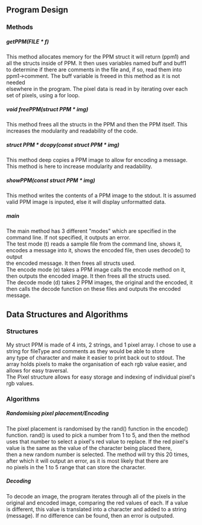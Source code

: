 
## Program Design  

### Methods  

##### getPPM(FILE * f)  
This method allocates memory for the PPM struct it will return (ppm1) and all the structs inside of PPM. It then uses variables named buff and buff1  
to determine if there are comments in the file and, if so, read them into ppm1->comment. The buff variable is freeed in this method as it is not needed  
elsewhere in the program. The pixel data is read in by iterating over each set of pixels, using a for loop.  

##### void freePPM(struct PPM * img)  
This method frees all the structs in the PPM and then the PPM itself. This increases the modularity and readability of the code.  

##### struct PPM * dcopy(const struct PPM * img)  
This method deep copies a PPM image to allow for encoding a message. This method is here to increase modularity and readability.  

##### showPPM(const struct PPM * img)  
This method writes the contents of a PPM image to the stdout. It is assumed valid PPM image is inputed, else it will display unformatted data.  

##### main
The main method has 3 different "modes" which are specified in the command line. If not specified, it outputs an error.  
The test mode (t) reads a sample file from the command line, shows it, encodes a message into it, shows the encoded file, then uses decode() to output  
the encoded message. It then frees all structs used.   
The encode mode (e) takes a PPM image calls the encode method on it, then outputs the encoded image. It then frees all the structs used.  
The decode mode (d) takes 2 PPM images, the original and the encoded, it then calls the decode function on these files and outputs the encoded message.  


## Data Structures and Algorithms  

### Structures  
My struct PPM is made of 4 ints, 2 strings, and 1 pixel array. I chose to use a string for fileType and comments as they would be able to store   
any type of character and make it easier to print back out to stdout. The array holds pixels to make the organisation of each rgb value easier, and  
allows for easy traversal.  
The Pixel structure allows for easy storage and indexing of individual pixel's rgb values.  

### Algorithms  

##### Randomising pixel placement/Encoding  
The pixel placement is randomised by the rand() function in the encode() function. rand() is used to pick a number from 1 to 5, and then the method   
uses that number to select a pixel's red value to replace. If the red pixel's value is the same as the value of the character being placed there,   
then a new random number is selected. The method will try this 20 times, after which it will output an error, as it is most likely that there are   
no pixels in the 1 to 5 range that can store the character.  

##### Decoding  
To decode an image, the program iterates through all of the pixels in the original and encoded image, comparing the red values of each. If a value   
is different, this value is translated into a character and added to a string (message). If no difference can be found, then an error is outputed.   
